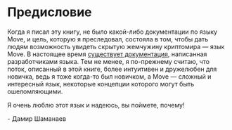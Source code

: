# Предисловие

Когда я писал эту книгу, не было какой-либо документации по языку Move, и цель, которую я преследовал, состояла в том, чтобы дать людям возможность увидеть скрытую жемчужину криптомира — язык Move. В настоящее время [существует документация](https://diem.github.io/move/introduction.html), написанная разработчиками языка. Тем не менее, я по-прежнему считаю, что поток, описанный в этой книге, более интуитивен и дружелюбен для новичка, ведь я тоже когда-то был новичком, а Move — сложный и интересный язык, некоторые концепции которого могут быть ошеломляющими.

Я очень люблю этот язык и надеюсь, вы поймете, почему!

\- Дамир Шаманаев
